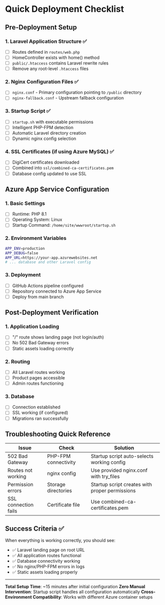 # Quick Deployment Checklist

## Pre-Deployment Setup

### 1. Laravel Application Structure ✅
- [ ] Routes defined in `routes/web.php`
- [ ] HomeController exists with home() method
- [ ] `public/.htaccess` contains Laravel rewrite rules
- [ ] Remove any root-level `.htaccess` files

### 2. Nginx Configuration Files ✅
- [ ] `nginx.conf` - Primary configuration pointing to `/public` directory
- [ ] `nginx-fallback.conf` - Upstream fallback configuration

### 3. Startup Script ✅
- [ ] `startup.sh` with executable permissions
- [ ] Intelligent PHP-FPM detection
- [ ] Automatic Laravel directory creation
- [ ] Dynamic nginx config selection

### 4. SSL Certificates (if using Azure MySQL) ✅
- [ ] DigiCert certificates downloaded
- [ ] Combined into `ssl/combined-ca-certificates.pem`
- [ ] Database config updated to use SSL

## Azure App Service Configuration

### 1. Basic Settings
- [ ] Runtime: PHP 8.1
- [ ] Operating System: Linux
- [ ] Startup Command: `/home/site/wwwroot/startup.sh`

### 2. Environment Variables
```bash
APP_ENV=production
APP_DEBUG=false
APP_URL=https://your-app.azurewebsites.net
# ... database and other Laravel config
```

### 3. Deployment
- [ ] GitHub Actions pipeline configured
- [ ] Repository connected to Azure App Service
- [ ] Deploy from main branch

## Post-Deployment Verification

### 1. Application Loading
- [ ] "/" route shows landing page (not login/auth)
- [ ] No 502 Bad Gateway errors
- [ ] Static assets loading correctly

### 2. Routing
- [ ] All Laravel routes working
- [ ] Product pages accessible
- [ ] Admin routes functioning

### 3. Database
- [ ] Connection established
- [ ] SSL working (if configured)
- [ ] Migrations ran successfully

## Troubleshooting Quick Reference

| Issue | Check | Solution |
|-------|-------|----------|
| 502 Bad Gateway | PHP-FPM connectivity | Startup script auto-selects working config |
| Routes not working | nginx config | Use provided nginx.conf with try_files |
| Permission errors | Storage directories | Startup script creates with proper permissions |
| SSL connection fails | Certificate file | Use combined-ca-certificates.pem |

## Success Criteria ✅

When everything is working correctly, you should see:
- ✅ Laravel landing page on root URL
- ✅ All application routes functional
- ✅ Database connectivity working
- ✅ No nginx/PHP-FPM errors in logs
- ✅ Static assets loading properly

---

**Total Setup Time**: ~15 minutes after initial configuration
**Zero Manual Intervention**: Startup script handles all configuration automatically
**Cross-Environment Compatibility**: Works with different Azure container setups
